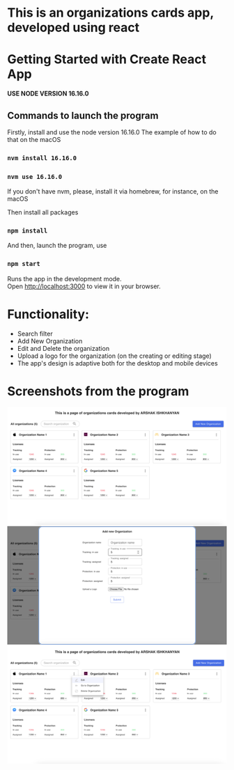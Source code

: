# This is an organizations cards app, developed using react

# Getting Started with Create React App

****USE NODE VERSION 16.16.0****

## Commands to launch the program

Firstly, install and use the node version 16.16.0
The example of how to do that on the macOS
### `nvm install 16.16.0`
### `nvm use 16.16.0`
If you don't have nvm, please, install it via homebrew, for instance, on the macOS

Then install all packages
### `npm install`

And then, launch the program, use

### `npm start`

Runs the app in the development mode.\
Open [http://localhost:3000](http://localhost:3000) to view it in your browser.

# Functionality:
- Search filter
- Add New Organization
- Edit and Delete the organization
- Upload a logo for the organization (on the creating or editing stage)
- The app's design is adaptive both for the desktop and mobile devices


# Screenshots from the program

![image1](https://github.com/arshak0/organizations-card/blob/master/public/screenshots%20from%20app/screenshot_1.png)
![image2](https://github.com/arshak0/organizations-card/blob/master/public/screenshots%20from%20app/screenshot_2.png)
![image3](https://github.com/arshak0/organizations-card/blob/master/public/screenshots%20from%20app/screenshot_3.png)
